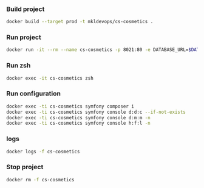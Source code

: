 ### Build project
```bash
docker build --target prod -t mkldevops/cs-cosmetics .
```

### Run project
```bash
docker run -it --rm --name cs-cosmetics -p 8021:80 -e DATABASE_URL=$DATABASE_URL_POSTGRES -e APP_SECRET=$(echo openssl rand -base64 32) -d mkldevops/cs-cosmetics
```

### Run zsh
```bash
docker exec -it cs-cosmetics zsh
``` 


### Run configuration
```bash
docker exec -ti cs-cosmetics symfony composer i
docker exec -ti cs-cosmetics symfony console d:d:c --if-not-exists
docker exec -ti cs-cosmetics symfony console d:m:m -n
docker exec -ti cs-cosmetics symfony console h:f:l -n
```

### logs
```bash
docker logs -f cs-cosmetics
```

### Stop project
```bash
docker rm -f cs-cosmetics
```

